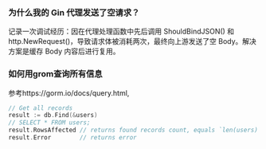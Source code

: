 ### 为什么我的 Gin 代理发送了空请求？

记录一次调试经历：因在代理处理函数中先后调用 ShouldBindJSON() 和 http.NewRequest()，导致请求体被消耗两次，最终向上游发送了空 Body。解决方案是缓存 Body 内容后进行复用。

### 如何用grom查询所有信息
参考https://gorm.io/docs/query.html, 
```go
// Get all records
result := db.Find(&users)
// SELECT * FROM users;
result.RowsAffected // returns found records count, equals `len(users)`
result.Error        // returns error
```
